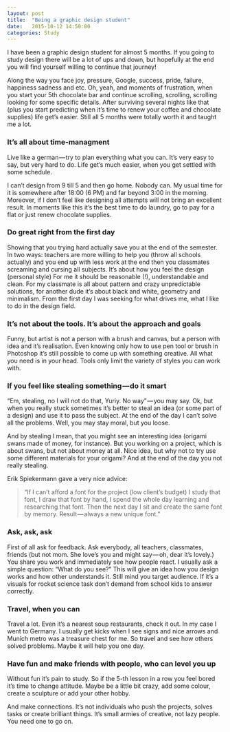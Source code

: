 ```yaml
---
layout: post
title:  "Being a graphic design student"
date:   2015-10-12 14:50:00
categories: Study
---
```



I have been a graphic design student for almost 5 months. If you going to study design there will be a lot of ups and down, but hopefully at the end you will find yourself willing to continue that journey!

Along the way you face joy, pressure, Google, success, pride, failure, happiness sadness and etc. Oh, yeah, and moments of frustration, when you start your 5th chocolate bar and continue scrolling, scrolling, scrolling looking for some specific details. After surviving several nights like that (plus you start predicting when it’s time to renew your coffee and chocolate supplies) life get’s easier. Still all 5 months were totally worth it and taught me a lot.

### It’s all about time-managment
Live like a german — try to plan everything what you can. It’s very easy to say, but very hard to do. Life get’s much easier, when you get settled with some schedule.

I can’t design from 9 till 5 and then go home. Nobody can. My usual time for it is somewhere after 18:00 (6 PM) and far beyond 3:00 in the morning. Moreover, if I don’t feel like designing all attempts will not bring an excellent result. In moments like this it’s the best time to do laundry, go to pay for a flat or just renew chocolate supplies.

### Do great right from the first day
Showing that you trying hard actually save you at the end of the semester. In two ways: teachers are more willing to help you (throw all schools actually) and you end up with less work at the end then you classmates screaming and cursing all subjects.
It’s about how you feel the design (personal style) For me it should be reasonable (!), understandable and clean. For my classmate is all about pattern and crazy unpredictable solutions, for another dude it’s about black and white, geometry and minimalism. From the first day I was seeking for what drives me, what I like to do in the design field.

### It’s not about the tools. It’s about the approach and goals
Funny, but artist is not a person with a brush and canvas, but a person with idea and it’s realisation. Even knowing only how to use pen tool or brush in Photoshop it’s still possible to come up with something creative. All what you need is in your head. Tools only limit the variety of styles you can work with.

### If you feel like stealing something — do it smart
“Em, stealing, no I will not do that, Yuriy. No way” — you may say. Ok, but when you really stuck sometimes it’s better to steal an idea (or some part of a design) and use it to pass the subject. At the end of the day I can’t solve all the problems. Well, you may stay moral, but you loose.

And by stealing I mean, that you might see an interesting idea (origami swans made of money, for instance). But you working on a project, which is about swans, but not about money at all. Nice idea, but why not to try use some different materials for your origami? And at the end of the day you not really stealing.

Erik Spiekermann gave a very nice advice:
> “If I can’t afford a font for the project (low client’s budget) I study that font, I draw that font by hand, I spend the whole day learning and researching that font. Then the next day I sit and create the same font by memory. Result — always a new unique font.”

### Ask, ask, ask
First of all ask for feedback. Ask everybody, all teachers, classmates, friends (but not mom. She love’s you and might say — oh, dear it’s lovely.) You share you work and immediately see how people react. I usually ask a simple question: “What do you see?” This will give an idea how you design works and how other understands it. Still mind you target audience. If it’s a visuals for rocket science task don’t demand from school kids to answer correctly.

### Travel, when you can
Travel a lot. Even it’s a nearest soup restaurants, check it out. In my case I went to Germany. I usually get kicks when I see signs and nice arrows and Munich metro was a treasure chest for me. So travel and see how others solved problems. Maybe it will help you one day.

### Have fun and make friends with people, who can level you up
Without fun it’s pain to study. So if the 5-th lesson in a row you feel bored it’s time to change attitude. Maybe be a little bit crazy, add some colour, create a sculpture or add your other hobby.

And make connections. It’s not individuals who push the projects, solves tasks or create brilliant things. It’s small armies of creative, not lazy people. You need one to go on.